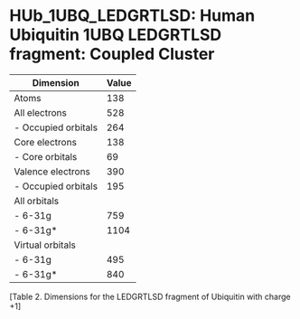 # HUb_1UBQ_LEDGRTLSD: Human Ubiquitin 1UBQ LEDGRTLSD fragment: Coupled Cluster

| Dimension           | Value |
| ------------------- | ----- |
| Atoms               |  138  |
| All electrons       |  528  |
| - Occupied orbitals |  264  |
| Core electrons      |  138  |
| - Core orbitals     |   69  |
| Valence electrons   |  390  |
| - Occupied orbitals |  195  |
| All orbitals        |       |
| - 6-31g             |  759  |
| - 6-31g\*           | 1104  |
| Virtual orbitals    |       |
| - 6-31g             |  495  |
| - 6-31g\*           |  840  |

[Table 2. Dimensions for the LEDGRTLSD fragment of Ubiquitin with charge +1]
